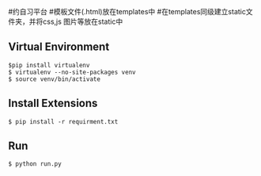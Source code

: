 #约自习平台
#模板文件(.html)放在templates中
#在templates同级建立static文件夹，并将css,js 图片等放在static中
## Virtual Environment
    $pip install virtualenv
    $ virtualenv --no-site-packages venv
    $ source venv/bin/activate

## Install Extensions

    $ pip install -r requirment.txt
## Run
    $ python run.py
